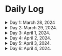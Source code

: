 # Daily Log

<details>
  <summary>Day 1: March 28, 2024</summary>

  ### Today's Progress:
  * Started React course on freeCodeCamp, 20/47 completed
  * Started Command Line basics by [Traversy Media](https://www.youtube.com/watch?v=uwAqEzhyjtw&list=PPSV)
  * Started React Course on Odin Projects. Completed 7/26

  ### Link to work:
  * Started a frontend challenge on frontend mentor
  * [social-media-dashboard]( https://0tieno.github.io/Social-media-dashboard-with-theme-switcher/)

  ### New thing(s) learned:
  1. Basic Commands. See the [gist file](https://gist.github.com/0tieno/78c465b02217a830825eb648dd4ba582)
  2. Props,
  3. JSX,
  4. Best react structure,
  5. Components,
  6.  Rendering Techniques in Lists and components,
  7.  Keys in React

  ### Thoughts:
  * That which at first seems difficult by constant repetition grows easy.

  ### Time spent coding
  * 1hr 23mins
</details>

<details>
  <summary>Day 2: March 29, 2024.</summary>
  
  ### Today's Progress:
  
  * started learning tailwind css

  ### Link to work:

  ### New things learned: 
  
  * tailwindcss

  ### Thoughts:

  ### Time spent
  
  * 0 hours
</details>

<details>
  <summary>Day 3: April 1, 2024.</summary>
  
  ### Today's Progress:
  
  * worked on the Crowny Hotel website
  * Continued tailwindcss
    
  ### Link to work:

  ### New things learned: 
 
  ### Thoughts:

  ### Time spent Coding
  
  * 48mins
</details>

<details>
  <summary>Day 4: April 2, 2024.</summary>
  
  ### Today's Progress:

  * I worked on my 3d developer portfolio using react

  ### Link to work:

  ### New things learned:

  ### Thoughts:

  ### Time spent Coding
  
  * 2ours 9mins
</details>

<details>
  <summary>Day 5: April 3, 2024.</summary>
  
  ### Today's Progress:

  *  worked on a modern bank application using React JS and TailwindCss

  ### Link to work: 

  ### New things learned:

  * tailwindcss
  * react folder structure

  ### Thoughts:

  ### Time spent Coding
  
  * 3hours 10mins 
</details>

<details>
  <summary>Day 6: April 4, 2024.</summary>
  
  ### Today's Progress:

  ### Link to work:

  ### New things learned:

  ### Thoughts:

  ### Time spent
</details>

